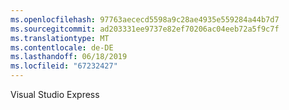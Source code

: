 ```yaml
---
ms.openlocfilehash: 97763aececd5598a9c28ae4935e559284a44b7d7
ms.sourcegitcommit: ad203331ee9737e82ef70206ac04eeb72a5f9c7f
ms.translationtype: MT
ms.contentlocale: de-DE
ms.lasthandoff: 06/18/2019
ms.locfileid: "67232427"
---
```

Visual Studio Express